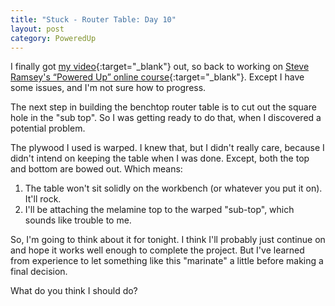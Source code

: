 ```yaml
---
title: "Stuck - Router Table: Day 10"
layout: post
category: PoweredUp
---
```

I finally got [my video](https://youtu.be/BG-HGjoGvhE){:target="_blank"} out, so back to working on [Steve Ramsey's “Powered Up” online course](https://theweekendwoodworker.com/powered-up){:target="_blank"}. Except I have some issues, and I'm not sure how to progress.

The next step in building the benchtop router table is to cut out the square hole in the "sub top". So I was getting ready to do that, when I discovered a potential problem.

The plywood I used is warped. I knew that, but I didn't really care, because I didn't intend on keeping the table when I was done. Except, both the top and bottom are bowed out. Which means:

1. The table won't sit solidly on the workbench (or whatever you put it on). It'll rock.
2. I'll be attaching the melamine top to the warped "sub-top", which sounds like trouble to me.

So, I'm going to think about it for tonight. I think I'll probably just continue on and hope it works well enough to complete the project. But I've learned from experience to let something like this "marinate" a little before making a final decision.

What do you think I should do?
